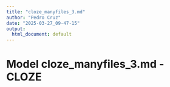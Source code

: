 ```yaml
---
title: "cloze_manyfiles_3.md"
author: "Pedro Cruz"
date: "2025-03-27_09-47-15"
output:
  html_document: default
---
```



# Model cloze_manyfiles_3.md - CLOZE

